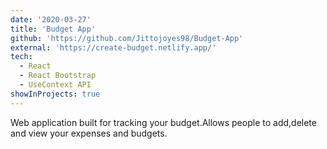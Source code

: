 ```yaml
---
date: '2020-03-27'
title: 'Budget App'
github: 'https://github.com/Jittojoyes98/Budget-App'
external: 'https://create-budget.netlify.app/'
tech:
  - React
  - React Bootstrap
  - UseContext API
showInProjects: true
---
```


Web application built for tracking your budget.Allows people to add,delete and view your expenses and budgets.
